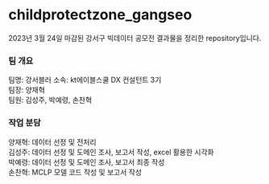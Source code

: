# childprotectzone_gangseo
2023년 3월 24일 마감된 강서구 빅데이터 공모전 결과물을 정리한 repository입니다.

### 팀 개요  
팀명: 강서블러
소속: kt에이블스쿨 DX 컨설턴트 3기    
팀장: 양재혁    
팀원: 김성주, 박예령, 손찬혁    

### 작업 분담  
양재혁: 데이터 선정 및 전처리  
김성주: 데이터 선정 및 도메인 조사, 보고서 작성, excel 활용한 시각화  
박예령: 데이터 선정 및 도메인 조사, 보고서 최종 작성  
손찬혁: MCLP 모델 코드 작성 및 보고서 작성  
